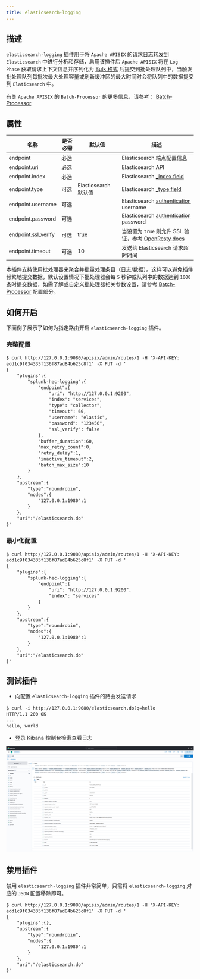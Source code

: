 ```yaml
---
title: elasticsearch-logging
---
```


<!--
#
# Licensed to the Apache Software Foundation (ASF) under one or more
# contributor license agreements.  See the NOTICE file distributed with
# this work for additional information regarding copyright ownership.
# The ASF licenses this file to You under the Apache License, Version 2.0
# (the "License"); you may not use this file except in compliance with
# the License.  You may obtain a copy of the License at
#
#     http://www.apache.org/licenses/LICENSE-2.0
#
# Unless required by applicable law or agreed to in writing, software
# distributed under the License is distributed on an "AS IS" BASIS,
# WITHOUT WARRANTIES OR CONDITIONS OF ANY KIND, either express or implied.
# See the License for the specific language governing permissions and
# limitations under the License.
#
-->

## 描述

`elasticsearch-logging` 插件用于将 `Apache APISIX` 的请求日志转发到 `Elasticsearch` 中进行分析和存储，启用该插件后 `Apache APISIX` 将在 `Log Phase` 获取请求上下文信息并序列化为 [Bulk 格式](https://www.elastic.co/guide/en/elasticsearch/reference/current/docs-bulk.html#docs-bulk) 后提交到批处理队列中，当触发批处理队列每批次最大处理容量或刷新缓冲区的最大时间时会将队列中的数据提交到 `Elaticsearch` 中。

有关 `Apache APISIX` 的 `Batch-Processor` 的更多信息，请参考： [Batch-Processor](https://file+.vscode-resource.vscode-cdn.net/y%3A/apisix/docs/zh/latest/batch-processor.md)

## 属性

| 名称                | 是否必需 | 默认值               | 描述                                                         |
| ------------------- | -------- | -------------------- | ------------------------------------------------------------ |
| endpoint            | 必选     |                      | Elasticsearch 端点配置信息                                   |
| endpoint.uri        | 必选     |                      | Elasticsearch API                                            |
| endpoint.index      | 必选     |                      | Elasticsearch [_index field](https://www.elastic.co/guide/en/elasticsearch/reference/current/mapping-index-field.html#mapping-index-field) |
| endpoint.type       | 可选     | Elasticsearch 默认值 | Elasticsearch [_type field](https://www.elastic.co/guide/en/elasticsearch/reference/7.17/mapping-type-field.html#mapping-type-field) |
| endpoint.username   | 可选     |                      | Elasticsearch [authentication](https://www.elastic.co/guide/en/elasticsearch/reference/current/setting-up-authentication.html) username |
| endpoint.password   | 可选     |                      | Elasticsearch [authentication](https://www.elastic.co/guide/en/elasticsearch/reference/current/setting-up-authentication.html) password |
| endpoint.ssl_verify | 可选     | true                 | 当设置为 `true` 则允许 SSL 验证，参考 [OpenResty docs](https://github.com/openresty/lua-nginx-module#tcpsocksslhandshake) |
| endpoint.timeout    | 可选     | 10                   | 发送给 Elasticsearch 请求超时时间                            |

本插件支持使用批处理器来聚合并批量处理条目（日志/数据）。这样可以避免插件频繁地提交数据，默认设置情况下批处理器会每 `5` 秒钟或队列中的数据达到 `1000` 条时提交数据，如需了解或自定义批处理器相关参数设置，请参考 [Batch-Processor](https://file+.vscode-resource.vscode-cdn.net/y%3A/apisix/docs/zh/latest/batch-processor.md#配置) 配置部分。

## 如何开启

下面例子展示了如何为指定路由开启 `elasticsearch-logging` 插件。

### 完整配置

```shell
$ curl http://127.0.0.1:9080/apisix/admin/routes/1 -H 'X-API-KEY: edd1c9f034335f136f87ad84b625c8f1' -X PUT -d '
{
    "plugins":{
        "splunk-hec-logging":{
            "endpoint":{
                "uri": "http://127.0.0.1:9200",
                "index": "services",
                "type": "collector",
                "timeout": 60,
                "username": "elastic",
                "password": "123456",
                "ssl_verify": false
            },
            "buffer_duration":60,
            "max_retry_count":0,
            "retry_delay":1,
            "inactive_timeout":2,
            "batch_max_size":10
        }
    },
    "upstream":{
        "type":"roundrobin",
        "nodes":{
            "127.0.0.1:1980":1
        }
    },
    "uri":"/elasticsearch.do"
}'
```

### 最小化配置

```shell
$ curl http://127.0.0.1:9080/apisix/admin/routes/1 -H 'X-API-KEY: edd1c9f034335f136f87ad84b625c8f1' -X PUT -d '
{
    "plugins":{
        "splunk-hec-logging":{
            "endpoint":{
                "uri": "http://127.0.0.1:9200",
                "index": "services"
            }
        }
    },
    "upstream":{
        "type":"roundrobin",
        "nodes":{
            "127.0.0.1:1980":1
        }
    },
    "uri":"/elasticsearch.do"
}'
```

## 测试插件

- 向配置 `elasticsearch-logging` 插件的路由发送请求

```shell
$ curl -i http://127.0.0.1:9080/elasticsearch.do?q=hello
HTTP/1.1 200 OK
...
hello, world
```

- 登录 Kibana 控制台检索查看日志

![kibana search view](../../../assets/images/plugin/elasticsearch-admin-cn.png)

## 禁用插件

禁用 `elasticsearch-logging` 插件非常简单，只需将 `elasticsearch-logging` 对应的 `JSON` 配置移除即可。

```shell
$ curl http://127.0.0.1:9080/apisix/admin/routes/1 -H 'X-API-KEY: edd1c9f034335f136f87ad84b625c8f1' -X PUT -d '
{
    "plugins":{},
    "upstream":{
        "type":"roundrobin",
        "nodes":{
            "127.0.0.1:1980":1
        }
    },
    "uri":"/elasticsearch.do"
}'
```

